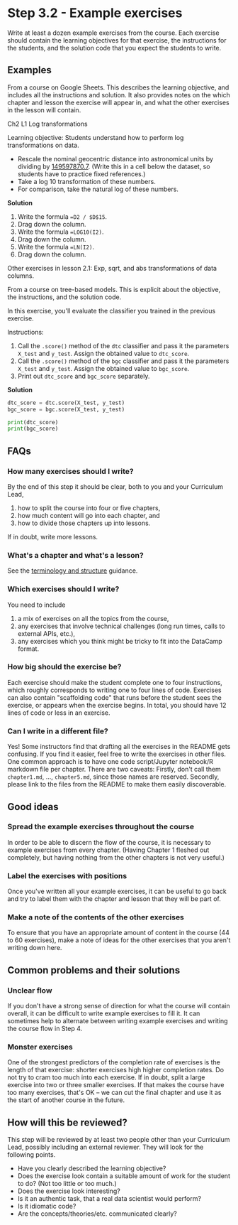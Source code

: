# Step 3.2 - Example exercises

Write at least a dozen example exercises from the course. Each exercise should contain the learning objectives for that exercise, the instructions for the students, and the solution code that you expect the students to write.

## Examples

From a course on Google Sheets. This describes the learning objective, and includes all the instructions and solution. It also provides notes on the which chapter and lesson the exercise will appear in, and what the other exercises in the lesson will contain.

Ch2 L1 Log transformations

Learning objective: Students understand how to perform log transformations on data.

- Rescale the nominal geocentric distance into astronomical units by dividing by [149597870.7](https://en.wikipedia.org/wiki/Astronomical_unit). (Write this in a cell below the dataset, so students have to practice fixed references.)
- Take a log 10 transformation of these numbers.
- For comparison, take the natural log of these numbers.

**Solution**

1. Write the formula `=D2 / $D$15`.
1. Drag down the column.
1. Write the formula `=LOG10(I2)`.
1. Drag down the column.
1. Write the formula `=LN(I2)`.
1. Drag down the column.

Other exercises in lesson 2.1: Exp, sqrt, and abs transformations of data columns.

From a course on tree-based models. This is explicit about the objective, the instructions, and the solution code.

In this exercise, you'll evaluate the classifier you trained in the previous exercise.

Instructions:

1. Call the `.score()` method of the `dtc` classifier and pass it the parameters `X_test` and `y_test`. Assign the obtained value to `dtc_score`.
1. Call the `.score()` method of the `bgc` classifier and pass it the parameters `X_test` and `y_test`. Assign the obtained value to `bgc_score`.
1. Print out `dtc_score` and `bgc_score` separately.

**Solution**

```python
dtc_score = dtc.score(X_test, y_test)
bgc_score = bgc.score(X_test, y_test)

print(dtc_score)
print(bgc_score)
```


## FAQs

### How many exercises should I write?

By the end of this step it should be clear, both to you and your Curriculum Lead, 

1. how to split the course into four or five chapters,
1. how much content will go into each chapter, and
1. how to divide those chapters up into lessons.

If in doubt, write more lessons.

### What's a chapter and what's a lesson?

See the [terminology and structure](/courses/design/#terminology-and-structure) guidance.

### Which exercises should I write?

You need to include

1. a mix of exercises on all the topics from the course,
1. any exercises that involve technical challenges (long run times, calls to external APIs, etc.),
1. any exercises which you think might be tricky to fit into the DataCamp format.

### How big should the exercise be? 

Each exercise should make the student complete one to four instructions, which roughly corresponds to writing one to four lines of code. Exercises can also contain "scaffolding code" that runs before the student sees the exercise, or appears when the exercise begins. In total, you should have 12 lines of code or less in an exercise.

### Can I write in a different file?

Yes! Some instructors find that drafting all the exercises in the README gets confusing. If you find it easier, feel free to write the exercises in other files. One common approach is to have one code script/Jupyter notebook/R markdown file per chapter. There are two caveats: Firstly, don't call them `chapter1.md`, ..., `chapter5.md`, since those names are reserved. Secondly, please link to the files from the README to make them easily discoverable.

## Good ideas

### Spread the example exercises throughout the course

In order to be able to discern the flow of the course, it is necessary to example exercises from every chapter. (Having Chapter 1 fleshed out completely, but having nothing from the other chapters is not very useful.) 

### Label the exercises with positions

Once you've written all your example exercises, it can be useful to go back and try to label them with the chapter and lesson that they will be part of.

### Make a note of the contents of the other exercises 

To ensure that you have an appropriate amount of content in the course (44 to 60 exercises), make a note of ideas for the other  exercises that you aren't writing down here.


## Common problems and their solutions

### Unclear flow

If you don't have a strong sense of direction for what the course will contain overall, it can be difficult to write example exercises to fill it. It can sometimes help to alternate between writing example exercises and writing the course flow in Step 4.

### Monster exercises

One of the strongest predictors of the completion rate of exercises is the length of that exercise: shorter exercises high higher completion rates. Do not try to cram too much into each exercise. If in doubt, split a large exercise into two or three smaller exercises. If that makes the course have too many exercises, that's OK &ndash; we can cut the final chapter and use it as the start of another course in the future. 



## How will this be reviewed?

This step will be reviewed by at least two people other than your Curriculum Lead, possibly including an external reviewer. They will look for the following points.

- Have you clearly described the learning objective?
- Does the exercise look contain a suitable amount of work for the student to do? (Not too little or too much.)
- Does the exercise look interesting?
- Is it an authentic task, that a real data scientist would perform?
- Is it idiomatic code?
- Are the concepts/theories/etc. communicated clearly?


